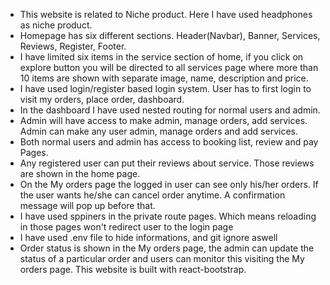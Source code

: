 * This website is related to Niche product. Here I have used headphones as niche product. 
* Homepage has six different sections. Header(Navbar), Banner, Services, Reviews, Register, Footer.
* I have limited six items in the service section of home, if you click on explore button you will be directed to all services page where more than 10 items are shown with separate image, name, description and price.
* I have used login/register based login system. User has to first login to visit my orders, place order, dashboard.
* In the dashboard I have used nested routing for normal users and admin.
* Admin will have access to make admin, manage orders, add services. Admin can make any user admin, manage orders and add services.
* Both normal users and admin has access to booking list, review and pay Pages.
* Any registered user can put their reviews about service. Those reviews are shown in the home page.
* On the My orders page the logged in user can see only his/her orders. If the user wants he/she can cancel order anytime. A confirmation message will pop up before that.
* I have used sppiners in the private route pages. Which means reloading in those pages won't redirect user to the login page
* I have used .env file to hide informations, and git ignore aswell
* Order status is shown in the My orders page, the admin can update the status of a particular order and users can monitor this visiting the My orders page. This website is built with react-bootstrap.
